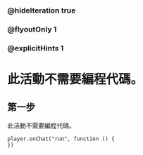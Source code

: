 ### @hideIteration true 
### @flyoutOnly 1
### @explicitHints 1


# 此活動不需要編程代碼。
## 第一步
此活動不需要編程代碼。

```blocks
player.onChat("run", function () {
})
```
